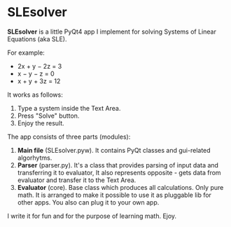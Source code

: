 # SLEsolver

<b>SLEsolver</b> is a little PyQt4 app I implement for solving Systems of Linear Equations (aka SLE).

For example:
  <ul>
  <li>2x	+	y	−	2z	=	3</li>
  <li>x	−	y	−	z	=	0</li>
  <li>x	+	y	+	3z	=	12</li>
  </ul>

It works as follows:
  1. Type a system inside the Text Area.
  2. Press "Solve" button.
  3. Enjoy the result.

The app consists of three parts (modules):
  1. <b>Main file</b> (SLEsolver.pyw). It contains PyQt classes and gui-related algorhytms.
  2. <b>Parser</b> (parser.py). It's a class that provides parsing of input data and transferring it to evaluator, 
     It also represents opposite - gets data from evaluator and transfer it to the Text Area.
  3. <b>Evaluator</b> (core). Base class which produces all calculations. Only pure math.
     It is arranged to make it possible to use it as pluggable lib for other apps.
     You also can plug it to your own app.

I write it for fun and for the purpose of learning math.
Ejoy.
